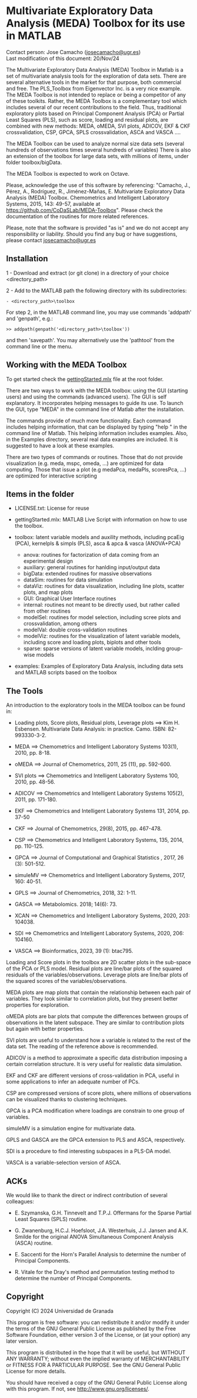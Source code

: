 <h1>Multivariate Exploratory Data Analysis (MEDA) Toolbox for its use in MATLAB</h1> 

Contact person: Jose Camacho (josecamacho@ugr.es) <br>
Last modification of this document: 20/Nov/24

The Multivariate Exploratory Data Analysis (MEDA) Toolbox in Matlab is a set of multivariate analysis tools for the exploration of data sets. 
There are several alternative tools in the market for that purpose, both commercial and free. The PLS_Toolbox from Eigenvector Inc. 
is a very nice example. The MEDA Toolbox is not intended to replace or being a competitor of any of these toolkits. Rather, the MEDA
Toolbox is a complementary tool which includes several of our recent contributions to the field. Thus, traditional exploratory plots 
based on Principal Component Analysis (PCA) or Partial Least Squares (PLS), such as score, loading and residual plots, are combined 
with new methods: MEDA, oMEDA, SVI plots, ADICOV, EKF & CKF crossvalidation, CSP, GPCA, SPLS crossvalidation, ASCA and VASCA .... 

The MEDA Toolbox can be used to analyze normal size data sets (several hundreds of observations times several hundreds of variables)
There is also an extension of the toolbox for large data sets, with millions of items, under folder toolbox/bigData. 

The MEDA Toolbox is expected to work on Octave.

Please, acknowledge the use of this software by referencing: "Camacho, J., Pérez, A., Rodríguez, R., Jiménez-Mañas, E. Multivariate Exploratory Data Analysis (MEDA) Toolbox. Chemometrics and Intelligent Laboratory Systems, 2015, 143: 49-57, available at https://github.com/CoDaSLab/MEDA-Toolbox". Please check the documentation of the routines for more related references. 

Please, note that the software is provided "as is" and we do not accept any responsibility or liability. Should you find any bug or have suggestions, please contact josecamacho@ugr.es

<h2>Installation</h2>

1 - Download and extract (or git clone) in a directory of your choice <directory_path>

2 - Add to the MATLAB path the following directory with its subdirectories:

	- <directory_path>\toolbox

For step 2, in the MATLAB command line, you may use commands 'addpath' and 'genpath', e.g.: 

	>> addpath(genpath('<directory_path>\toolbox')) 

and then 'savepath'. You may alternatively use the 'pathtool' from the command line or the menu.

<h2>Working with the MEDA Toolbox</h2>

To get started check the <a href="https://github.com/josecamachop/MEDA-Toolbox/edit/master/gettingStarted.mlx">gettingStarted.mlx</a> file at the root folder.

There are two ways to work with the MEDA toolbox: using the GUI (starting users) and using the commands (advanced users). The GUI is self 
explanatory. It incorporates helping messages to guide its use. To launch the GUI, type "MEDA" in the command line of Matlab after the 
installation. 

The commands provide of much more functionality. Each command includes helping information, that can be displayed by typing "help <command>" 
in the command line of Matlab. This helping information includes examples. Also, in the Examples directory, several real data examples 
are included. It is suggested to have a look at these examples.

There are two types of commands or routines. Those that do not provide visualization (e.g. meda, mspc, omeda, ...) are optimized for data 
computing. Those that issue a plot (e.g medaPca, medaPls, scoresPca, ...) are optimized for interactive scripting


<h2>Items in the folder</h2>

- LICENSE.txt: License for reuse
  
- gettingStarted.mlx: MATLAB Live Script with information on how to use the toolbox.

- toolbox: latent variable models and auxility methods, including pcaEig (PCA), kernelpls & simpls (PLS), asca & apca & vasca (ANOVA+PCA) 

   	- anova: routines for factorization of data coming from an experimental design
   	- auxiliary: general routines for hanlding input/output data
   	- bigData: extended routines for massive observations
   	- dataSim: routines for data simulation
   	- dataViz: routines for data visualization, including line plots, scatter plots, and map plots
   	- GUI: Graphical User Interface routines
   	- internal: routines not meant to be directly used, but rather called from other routines
   	- modelSel: routines for model selection, including scree plots and crossvalidation, among others
   	- modelVal: double cross-validation routines
   	- modelViz: routines for the visualization of latent variable models, including score and loading plots, biplots and other tools
   	- sparse: sparse versions of latent variable models, inclding group-wise models

- examples: Examples of Exploratory Data Analysis, including data sets and MATLAB scripts based on the toolbox


<h2>The Tools</h2>

An introduction to the exploratory tools in the MEDA toolbox can be found in:

- Loading plots, Score plots, Residual plots, Leverage plots ==> Kim H. Esbensen. Multivariate Data Analysis: in practice. Camo. ISBN: 82-993330-3-2.

- MEDA ==> Chemometrics and Intelligent Laboratory Systems 103(1), 2010, pp. 8-18.  

- oMEDA ==> Journal of Chemometrics, 2011, 25 (11), pp. 592-600.

- SVI plots ==> Chemometrics and Intelligent Laboratory Systems 100, 2010, pp. 48-56.

- ADICOV ==> Chemometrics and Intelligent Laboratory Systems 105(2), 2011, pp. 171-180.

- EKF ==> Chemometrics and Intelligent Laboratory Systems 131, 2014, pp. 37-50

- CKF ==> Journal of Chemometrics, 29(8), 2015, pp. 467-478.

- CSP ==> Chemometrics and Intelligent Laboratory Systems, 135, 2014, pp. 110-125.

- GPCA ==> Journal of Computational and Graphical Statistics , 2017, 26 (3): 501-512.

- simuleMV ==> Chemometrics and Intelligent Laboratory Systems, 2017, 160: 40-51.

- GPLS ==> Journal of Chemometrics, 2018, 32: 1-11.

- GASCA ==> Metabolomics. 2018; 14(6): 73.

- XCAN ==> Chemometrics and Intelligent Laboratory Systems, 2020, 203: 104038.

- SDI ==> Chemometrics and Intelligent Laboratory Systems, 2020, 206: 104160.

- VASCA ==> Bioinformatics, 2023, 39 (1): btac795.

Loading and Score plots in the toolbox are 2D scatter plots in the sub-space of the PCA or PLS model. Residual plots are line/bar plots
of the squared residuals of the variables/observations. Leverage plots are line/bar plots of the squared scores of the variables/observations.

MEDA plots are map plots that contain the relationship between each pair of variables. They look similar to correlation plots, but 
they present better properties for exploration.

oMEDA plots are bar plots that compute the differences between groups of observations in the latent subspace. They are similar to 
contribution plots but again with better properties.

SVI plots are useful to understand how a variable is related to the rest of the data set. The reading of the reference above is recommended.

ADICOV is a method to approximate a specific data distribution imposing a certain correlation structure. It is very useful for realistic data
simulation.

EKF and CKF are different versions of cross-validation in PCA, useful in some applications to infer an adequate number of PCs.

CSP are compressed versions of score plots, where millions of observations can be visualized thanks to clustering techniques.

GPCA is a PCA modification where loadings are constrain to one group of variables.

simuleMV is a simulation engine for multivariate data.

GPLS and GASCA are the GPCA extension to PLS and ASCA, respectively.

SDI is a procedure to find interesting subspaces in a PLS-DA model.

VASCA is a variable-selection version of ASCA.

<h2>ACKs</h2>

We would like to thank the direct or indirect contribution of several colleagues:

- E. Szymanska, G.H. Tinnevelt and T.P.J. Offermans for the Sparse Partial Least Squares (SPLS) routine.

- G. Zwanenburg, H.C.J. Hoefsloot, J.A. Westerhuis, J.J. Jansen and A.K. Smilde for the original ANOVA Simultaneous Component Analysis (ASCA) routine.

- E. Saccenti for the Horn's Parallel Analysis to determine the number of Principal Components.

- R. Vitale for the Dray's method and permutation testing method to determine the number of Principal Components.


<h2>Copyright</h2>

Copyright (C) 2024  Universidad de Granada
 
This program is free software: you can redistribute it and/or modify it under the terms of the GNU General Public License as published by the Free Software Foundation, either version 3 of the License, or (at your option) any later version.

This program is distributed in the hope that it will be useful, but WITHOUT ANY WARRANTY; without even the implied warranty of MERCHANTABILITY or FITNESS FOR A PARTICULAR PURPOSE.  See the GNU General Public License for more details.

You should have received a copy of the GNU General Public License along with this program.  If not, see <http://www.gnu.org/licenses/>.
